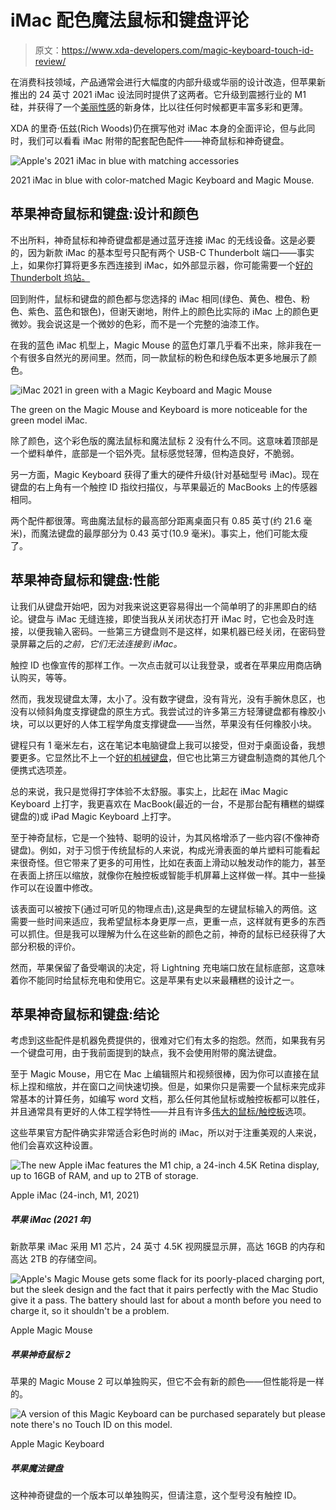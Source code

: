 # iMac 配色魔法鼠标和键盘评论

> 原文：<https://www.xda-developers.com/magic-keyboard-touch-id-review/>

在消费科技领域，产品通常会进行大幅度的内部升级或华丽的设计改造，但苹果新推出的 24 英寸 2021 iMac 设法同时提供了这两者。它升级到震撼行业的 M1 硅，并获得了一个[美丽性感](https://www.xda-developers.com/apple-imac-beautiful-design-opinion/)的新身体，比以往任何时候都更丰富多彩和更薄。

XDA 的里奇·伍兹(Rich Woods)仍在撰写他对 iMac 本身的全面评论，但与此同时，我们可以看看 iMac 附带的配套配色配件——神奇鼠标和神奇键盘。

 <picture>![Apple's 2021 iMac in blue with matching accessories](img/c7cacfb99a445b95523f75f617d19bca.png)</picture> 

2021 iMac in blue with color-matched Magic Keyboard and Magic Mouse.

## 苹果神奇鼠标和键盘:设计和颜色

不出所料，神奇鼠标和神奇键盘都是通过蓝牙连接 iMac 的无线设备。这是必要的，因为新款 iMac 的基本型号只配有两个 USB-C Thunderbolt 端口——事实上，如果你打算将更多东西连接到 iMac，如外部显示器，你可能需要一个[好的 Thunderbolt 坞站。](https://www.xda-developers.com/best-thunderbolt-docks/)

回到附件，鼠标和键盘的颜色都与您选择的 iMac 相同(绿色、黄色、橙色、粉色、紫色、蓝色和银色)，但谢天谢地，附件上的颜色比实际的 iMac 上的颜色更微妙。我会说这是一个微妙的色彩，而不是一个完整的油漆工作。

在我的蓝色 iMac 机型上，Magic Mouse 的蓝色灯罩几乎看不出来，除非我在一个有很多自然光的房间里。然而，同一款鼠标的粉色和绿色版本更多地展示了颜色。

 <picture>![iMac 2021 in green with a Magic Keyboard and Magic Mouse](img/ce612607f47aaa5bb97fe8bac8491871.png)</picture> 

The green on the Magic Mouse and Keyboard is more noticeable for the green model iMac.

除了颜色，这个彩色版的魔法鼠标和魔法鼠标 2 没有什么不同。这意味着顶部是一个塑料单件，底部是一个铝外壳。鼠标感觉轻薄，但构造良好，不脆弱。

另一方面，Magic Keyboard 获得了重大的硬件升级(针对基础型号 iMac)。现在键盘的右上角有一个触控 ID 指纹扫描仪，与苹果最近的 MacBooks 上的传感器相同。

两个配件都很薄。弯曲魔法鼠标的最高部分距离桌面只有 0.85 英寸(约 21.6 毫米)，而魔法键盘的最厚部分为 0.43 英寸(10.9 毫米)。事实上，他们可能太瘦了。

## 苹果神奇鼠标和键盘:性能

让我们从键盘开始吧，因为对我来说这更容易得出一个简单明了的非黑即白的结论。键盘与 iMac 无缝连接，即使当我从关闭状态打开 iMac 时，它也会及时连接，以便我输入密码。一些第三方键盘则不是这样，如果机器已经关闭，在密码登录屏幕之后的*之前，它们无法连接到 iMac。*

触控 ID 也像宣传的那样工作。一次点击就可以让我登录，或者在苹果应用商店确认购买，等等。

然而，我发现键盘太薄，太小了。没有数字键盘，没有背光，没有手腕休息区，也没有以倾斜角度支撑键盘的原生方式。我尝试过的许多第三方轻薄键盘都有橡胶小块，可以以更好的人体工程学角度支撑键盘——当然，苹果没有任何橡胶小块。

键程只有 1 毫米左右，这在笔记本电脑键盘上我可以接受，但对于桌面设备，我想要更多。它显然比不上一个[好的机械键盘](https://www.xda-developers.com/best-mechanical-keyboards/)，但它也比第三方键盘制造商的其他几个便携式选项差。

总的来说，我只是觉得打字体验不太舒服。事实上，比起在 iMac Magic Keyboard 上打字，我更喜欢在 MacBook(最近的一台，不是那台配有糟糕的蝴蝶键盘的)或 iPad Magic Keyboard 上打字。

至于神奇鼠标，它是一个独特、聪明的设计，为其风格增添了一些内容(不像神奇键盘)。例如，对于习惯于传统鼠标的人来说，构成光滑表面的单片塑料可能看起来很奇怪。但它带来了更多的可用性，比如在表面上滑动以触发动作的能力，甚至在表面上挤压以缩放，就像你在触控板或智能手机屏幕上这样做一样。其中一些操作可以在设置中修改。

该表面可以被按下(通过可听见的物理点击),这是典型的左键鼠标输入的两倍。这需要一些时间来适应，我希望鼠标本身更厚一点，更重一点，这样就有更多的东西可以抓住。但是我可以理解为什么在这些新的颜色之前，神奇的鼠标已经获得了大部分积极的评价。

然而，苹果保留了备受嘲讽的决定，将 Lightning 充电端口放在鼠标底部，这意味着你不能同时给鼠标充电和使用它。这是苹果有史以来最糟糕的设计之一。

## 苹果神奇鼠标和键盘:结论

考虑到这些配件是机器免费提供的，很难对它们有太多的抱怨。然而，如果我有另一个键盘可用，由于我前面提到的缺点，我不会使用附带的魔法键盘。

至于 Magic Mouse，用它在 Mac 上编辑照片和视频很棒，因为你可以直接在鼠标上捏和缩放，并在窗口之间快速切换。但是，如果你只是需要一个鼠标来完成非常基本的计算任务，如编写 word 文档，那么任何其他鼠标或触控板都可以胜任，并且通常具有更好的人体工程学特性——并且有许多[伟大的鼠标/触控板](https://www.xda-developers.com/best-mice-trackpads-for-apple-imac/)选项。

这些苹果官方配件确实非常适合彩色时尚的 iMac，所以对于注重美观的人来说，他们会喜欢这种设置。

 <picture>![The new Apple iMac features the M1 chip, a 24-inch 4.5K Retina display, up to 16GB of RAM, and up to 2TB of storage.](img/bac5e89a547fc81d8af3b607f276fb17.png)</picture> 

Apple iMac (24-inch, M1, 2021)

##### 苹果 iMac (2021 年)

新款苹果 iMac 采用 M1 芯片，24 英寸 4.5K 视网膜显示屏，高达 16GB 的内存和高达 2TB 的存储空间。

 <picture>![Apple's Magic Mouse gets some flack for its poorly-placed charging port, but the sleek design and the fact that it pairs perfectly with the Mac Studio give it a pass. The battery should last for about a month before you need to charge it, so it shouldn't be a problem.](img/4d2f45937895475e4abe89a4663602f4.png)</picture> 

Apple Magic Mouse

##### 苹果神奇鼠标 2

苹果的 Magic Mouse 2 可以单独购买，但它不会有新的颜色——但性能将是一样的。

 <picture>![A version of this Magic Keyboard can be purchased separately but please note there's no Touch ID on this model.](img/eb7a76de5abc0e95382857d4b9ed4a32.png)</picture> 

Apple Magic Keyboard

##### 苹果魔法键盘

这种神奇键盘的一个版本可以单独购买，但请注意，这个型号没有触控 ID。